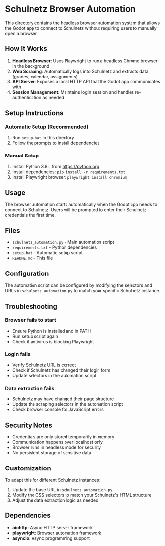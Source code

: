 # Schulnetz Browser Automation

This directory contains the headless browser automation system that allows the Godot app to connect to Schulnetz without requiring users to manually open a browser.

## How It Works

1. **Headless Browser**: Uses Playwright to run a headless Chrome browser in the background
2. **Web Scraping**: Automatically logs into Schulnetz and extracts data (grades, calendar, assignments)
3. **API Server**: Exposes a local HTTP API that the Godot app communicates with
4. **Session Management**: Maintains login session and handles re-authentication as needed

## Setup Instructions

### Automatic Setup (Recommended)
1. Run `setup.bat` in this directory
2. Follow the prompts to install dependencies

### Manual Setup
1. Install Python 3.8+ from https://python.org
2. Install dependencies: `pip install -r requirements.txt`
3. Install Playwright browser: `playwright install chromium`

## Usage

The browser automation starts automatically when the Godot app needs to connect to Schulnetz. Users will be prompted to enter their Schulnetz credentials the first time.

## Files

- `schulnetz_automation.py` - Main automation script
- `requirements.txt` - Python dependencies
- `setup.bat` - Automatic setup script
- `README.md` - This file

## Configuration

The automation script can be configured by modifying the selectors and URLs in `schulnetz_automation.py` to match your specific Schulnetz instance.

## Troubleshooting

### Browser fails to start
- Ensure Python is installed and in PATH
- Run setup script again
- Check if antivirus is blocking Playwright

### Login fails
- Verify Schulnetz URL is correct
- Check if Schulnetz has changed their login form
- Update selectors in the automation script

### Data extraction fails
- Schulnetz may have changed their page structure
- Update the scraping selectors in the automation script
- Check browser console for JavaScript errors

## Security Notes

- Credentials are only stored temporarily in memory
- Communication happens over localhost only
- Browser runs in headless mode for security
- No persistent storage of sensitive data

## Customization

To adapt this for different Schulnetz instances:

1. Update the base URL in `schulnetz_automation.py`
2. Modify the CSS selectors to match your Schulnetz's HTML structure
3. Adjust the data extraction logic as needed

## Dependencies

- **aiohttp**: Async HTTP server framework
- **playwright**: Browser automation framework
- **asyncio**: Async programming support
